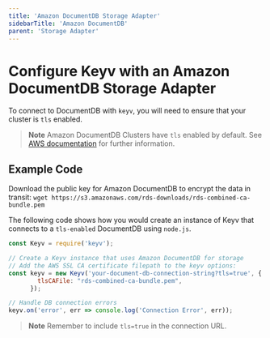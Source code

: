 ```yaml
---
title: 'Amazon DocumentDB Storage Adapter'
sidebarTitle: 'Amazon DocumentDB'
parent: 'Storage Adapter'
---
```


# Configure Keyv with an Amazon DocumentDB Storage Adapter
To connect to DocumentDB with `keyv`, you will need to ensure that your cluster is `tls` enabled.
>**Note** Amazon DocumentDB Clusters have `tls` enabled by default. See [AWS documentation](https://docs.aws.amazon.com/documentdb/latest/developerguide/connect_programmatically.html#connect_programmatically-determine_tls_value) for further information.


## Example Code

Download the public key for Amazon DocumentDB to encrypt the data in transit:
`wget https://s3.amazonaws.com/rds-downloads/rds-combined-ca-bundle.pem`

The following code shows how you would create an instance of Keyv that connects to a `tls-enabled` DocumentDB using `node.js`.

```js
const Keyv = require('keyv');

// Create a Keyv instance that uses Amazon DocumentDB for storage
// Add the AWS SSL CA certificate filepath to the keyv options:
const keyv = new Keyv('your-document-db-connection-string?tls=true', {
        tlsCAFile: "rds-combined-ca-bundle.pem",
      });

// Handle DB connection errors
keyv.on('error', err => console.log('Connection Error', err));
```

> **Note** Remember to include `tls=true` in the connection URL.
